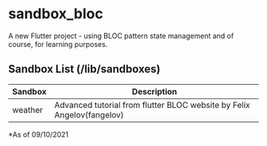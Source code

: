 # sandbox_bloc

A new Flutter project - using BLOC pattern state management and of course, for learning purposes.

## Sandbox List (/lib/sandboxes)

| Sandbox        | Description |
| -------------- | ------------|
| weather        | Advanced tutorial from flutter BLOC website by Felix Angelov(fangelov) |

*As of 09/10/2021
